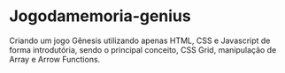 # Jogodamemoria-genius
Criando um jogo Gênesis utilizando apenas HTML, CSS e Javascript de forma introdutória, sendo o principal conceito, CSS Grid, manipulação de Array e Arrow Functions.
